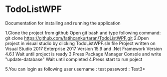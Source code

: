 # TodoListWPF
Documentation for installing and running the application

1.Clone the project from github 
	Open git bash and type following command: 
	git clone https://github.com/fatihcankurtaran/TodoListWPF.git
2.Open project in visual studio by clicking TodoListWPF.sln file 
	Project written on Visual Studio 2017 Enterprise 2017 Version 15.9 and .Net Framework Version 4.6.1 
	Wait until project is ready 
3.Press Package Manager Console and write "update-database" 
	Wait until completed
4.Press start to run poject 

5.You can login as following user 
	username : test 
	password : Test3* 

